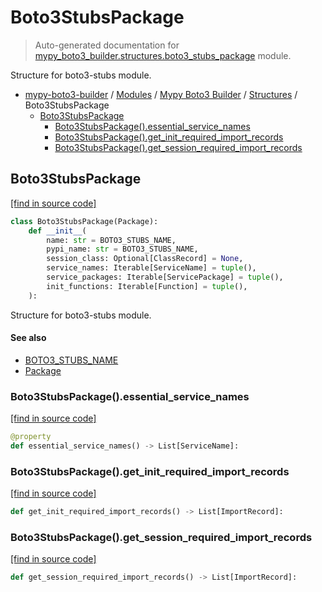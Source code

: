 # Boto3StubsPackage

> Auto-generated documentation for [mypy_boto3_builder.structures.boto3_stubs_package](https://github.com/vemel/mypy_boto3_builder/blob/master/mypy_boto3_builder/structures/boto3_stubs_package.py) module.

Structure for boto3-stubs module.

- [mypy-boto3-builder](../../README.md#mypy_boto3_builder) / [Modules](../../MODULES.md#mypy-boto3-builder-modules) / [Mypy Boto3 Builder](../index.md#mypy-boto3-builder) / [Structures](index.md#structures) / Boto3StubsPackage
    - [Boto3StubsPackage](#boto3stubspackage)
        - [Boto3StubsPackage().essential_service_names](#boto3stubspackageessential_service_names)
        - [Boto3StubsPackage().get_init_required_import_records](#boto3stubspackageget_init_required_import_records)
        - [Boto3StubsPackage().get_session_required_import_records](#boto3stubspackageget_session_required_import_records)

## Boto3StubsPackage

[[find in source code]](https://github.com/vemel/mypy_boto3_builder/blob/master/mypy_boto3_builder/structures/boto3_stubs_package.py#L17)

```python
class Boto3StubsPackage(Package):
    def __init__(
        name: str = BOTO3_STUBS_NAME,
        pypi_name: str = BOTO3_STUBS_NAME,
        session_class: Optional[ClassRecord] = None,
        service_names: Iterable[ServiceName] = tuple(),
        service_packages: Iterable[ServicePackage] = tuple(),
        init_functions: Iterable[Function] = tuple(),
    ):
```

Structure for boto3-stubs module.

#### See also

- [BOTO3_STUBS_NAME](../constants.md#boto3_stubs_name)
- [Package](package.md#package)

### Boto3StubsPackage().essential_service_names

[[find in source code]](https://github.com/vemel/mypy_boto3_builder/blob/master/mypy_boto3_builder/structures/boto3_stubs_package.py#L37)

```python
@property
def essential_service_names() -> List[ServiceName]:
```

### Boto3StubsPackage().get_init_required_import_records

[[find in source code]](https://github.com/vemel/mypy_boto3_builder/blob/master/mypy_boto3_builder/structures/boto3_stubs_package.py#L45)

```python
def get_init_required_import_records() -> List[ImportRecord]:
```

### Boto3StubsPackage().get_session_required_import_records

[[find in source code]](https://github.com/vemel/mypy_boto3_builder/blob/master/mypy_boto3_builder/structures/boto3_stubs_package.py#L62)

```python
def get_session_required_import_records() -> List[ImportRecord]:
```
